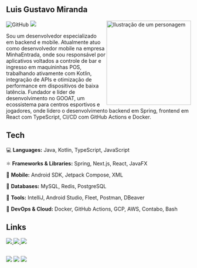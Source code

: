 ## Luis Gustavo Miranda
![GitHub](https://img.shields.io/badge/Principal%20stack-%20Spring%20and%20Next.js-red) ![](https://komarev.com/ghpvc/?username=Luisgmr&color=006bed)
<img src="https://png.pngtree.com/png-vector/20231214/ourmid/pngtree-young-programmer-writing-program-code-png-image_11353939.png" alt="Ilustração de um personagem" min-width="250px" max-width="230px" width="230px" align="right">

<p align="left"> 
Sou um desenvolvedor especializado em backend e mobile. Atualmente atuo como desenvolvedor mobile na empresa MinhaEntrada, onde sou responsável por aplicativos voltados a controle de bar e ingresso em maquininhas POS, trabalhando ativamente com Kotlin, integração de APIs e otimização de performance em dispositivos de baixa latência. Fundador e líder de desenvolvimento no GOOAT, um ecossistema para centros esportivos e jogadores, onde lidero o desenvolvimento backend em Spring, frontend em React com TypeScript, CI/CD com GitHub Actions e Docker.
</p>

## Tech

<p align="left">
  💻 <strong>Languages:</strong> Java, Kotlin, TypeScript, JavaScript
</p>

<p align="left">
  ⚛️ <strong>Frameworks & Libraries:</strong> Spring, Next.js, React, JavaFX
</p>

<p align="left">
  📱 <strong>Mobile:</strong> Android SDK, Jetpack Compose, XML
</p>

<p align="left">
  🎲 <strong>Databases:</strong> MySQL, Redis, PostgreSQL
</p>

<p align="left">
  💼 <strong>Tools:</strong> IntelliJ, Android Studio, Fleet, Postman, DBeaver
</p>

<p align="left">
  🚀 <strong>DevOps & Cloud:</strong> Docker, GitHub Actions, GCP, AWS, Contabo, Bash
</p>


## Links

<div> 
  <a href="mailto:contato@luisgmr.com"> 
    <img src="https://img.shields.io/badge/-Email-D14836?style=for-the-badge&logo=gmail&logoColor=white">
  </a>
  <a href="https://www.linkedin.com/in/Luisgmr01/" target="_blank">
    <img src="https://img.shields.io/badge/-LinkedIn-0077B5?style=for-the-badge&logo=linkedin&logoColor=white">
  </a>
  <a href="https://gooat.com.br" target="_blank">
    <img src="https://img.shields.io/badge/🐐 GOOAT-white?style=for-the-badge&logoColor=black">
  </a>
</div>

##

![](https://github-readme-stats.vercel.app/api?username=Luisgmr&theme=github_dark&hide_border=true&include_all_commits=false&count_private=true)
![](https://nirzak-streak-stats.vercel.app/?user=Luisgmr&theme=github_dark&hide_border=true)
![](https://github-readme-stats.vercel.app/api/top-langs/?username=Luisgmr&theme=github_dark&hide_border=true&include_all_commits=false&count_private=true&layout=compact)
